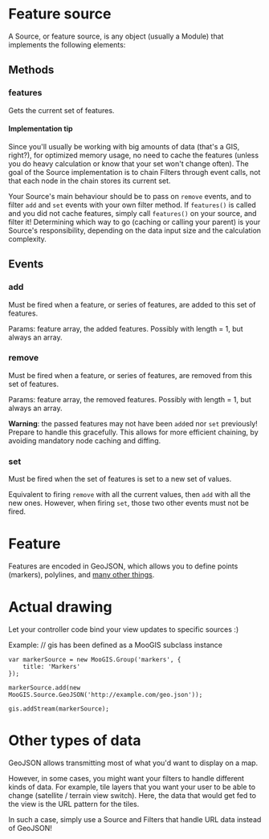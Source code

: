 Feature source
==============

A Source, or feature source, is any object (usually a Module) that implements the following elements:

Methods
-------

### features ###

Gets the current set of features.

#### Implementation tip ####

Since you'll usually be working with big amounts of data (that's a GIS, right?), for optimized memory usage, no need to cache the features (unless you do heavy calculation or know that your set won't change often). The goal of the Source implementation is to chain Filters through event calls, not that each node in the chain stores its current set.

Your Source's main behaviour should be to pass on `remove` events, and to filter `add` and `set` events with your own filter method. If `features()` is called and you did not cache features, simply call `features()` on your source, and filter it!
Determining which way to go (caching or calling your parent) is your Source's responsibility, depending on the data input size and the calculation complexity.

Events
------

### add ###

Must be fired when a feature, or series of features, are added to this set of features.

Params: feature array, the added features. Possibly with length = 1, but always an array.

### remove ###

Must be fired when a feature, or series of features, are removed from this set of features.

Params: feature array, the removed features. Possibly with length = 1, but always an array.

**Warning**: the passed features may not have been `add`ed nor `set` previously! Prepare to handle this gracefully.
This allows for more efficient chaining, by avoiding mandatory node caching and diffing.

### set ###

Must be fired when the set of features is set to a new set of values.

Equivalent to firing `remove` with all the current values, then `add` with all the new ones. However, when firing `set`, those two other events must not be fired.


Feature
=======

Features are encoded in GeoJSON, which allows you to define points (markers), polylines, and [many other things](http://geojson.org/geojson-spec.html#geometry-objects).


Actual drawing
==============

Let your controller code bind your view updates to specific sources  :)

Example:
	// gis has been defined as a MooGIS subclass instance
	
	var markerSource = new MooGIS.Group('markers', {
		title: 'Markers'
	});
	
	markerSource.add(new MooGIS.Source.GeoJSON('http://example.com/geo.json'));
	
	gis.addStream(markerSource);
	

Other types of data
===================

GeoJSON allows transmitting most of what you'd want to display on a map.

However, in some cases, you might want your filters to handle different kinds of data. For example, tile layers that you want your user to be able to change (satellite / terrain view switch). Here, the data that would get fed to the view is the URL pattern for the tiles.

In such a case, simply use a Source and Filters that handle URL data instead of GeoJSON!
